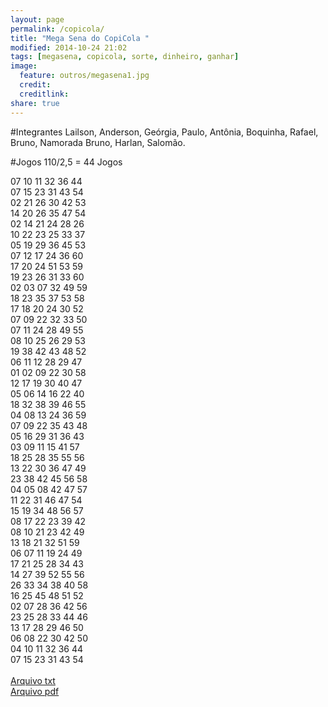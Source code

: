 ```yaml
---
layout: page
permalink: /copicola/
title: "Mega Sena do CopiCola "
modified: 2014-10-24 21:02
tags: [megasena, copicola, sorte, dinheiro, ganhar]
image:
  feature: outros/megasena1.jpg
  credit: 
  creditlink: 
share: true
---
```


#Integrantes
Lailson,
Anderson,
Geórgia,
Paulo,
Antônia,
Boquinha,
Rafael,
Bruno,
Namorada Bruno,
Harlan,
Salomão.

#Jogos
110/2,5 = 44 Jogos

07 10 11 32 36 44 <br>
07 15 23 31 43 54 <br>
02 21 26 30 42 53 <br>
14 20 26 35 47 54 <br>
02 14 21 24 28 26 <br>
10 22 23 25 33 37 <br>
05 19 29 36 45 53 <br>
07 12 17 24 36 60 <br>
17 20 24 51 53 59 <br>
19 23 26 31 33 60 <br>
02 03 07 32 49 59 <br>
18 23 35 37 53 58 <br>
17 18 20 24 30 52 <br>
07 09 22 32 33 50 <br>
07 11 24 28 49 55 <br>
08 10 25 26 29 53 <br>
19 38 42 43 48 52 <br>
06 11 12 28 29 47 <br>
01 02 09 22 30 58 <br>
12 17 19 30 40 47 <br>
05 06 14 16 22 40 <br>
18 32 38 39 46 55 <br>
04 08 13 24 36 59 <br>
07 09 22 35 43 48 <br>
05 16 29 31 36 43 <br>
03 09 11 15 41 57 <br>
18 25 28 35 55 56 <br>
13 22 30 36 47 49 <br>
23 38 42 45 56 58 <br>
04 05 08 42 47 57 <br>
11 22 31 46 47 54 <br>
15 19 34 48 56 57 <br>
08 17 22 23 39 42 <br>
08 10 21 23 42 49 <br>
13 18 21 32 51 59 <br>
06 07 11 19 24 49 <br>
17 21 25 28 34 43 <br>
14 27 39 52 55 56 <br>
26 33 34 38 40 58 <br>
16 25 45 48 51 52 <br>
02 07 28 36 42 56 <br>
23 25 28 33 44 46 <br>
13 17 28 29 46 50 <br>
06 08 22 30 42 50 <br>
04 10 11 32 36 44 <br>
07 15 23 31 43 54 <br>
<br>
<a href="/arquivos/copicola.txt">Arquivo txt</a> <br>
<a href="/arquivos/copicola.pdf">Arquivo pdf</a>







